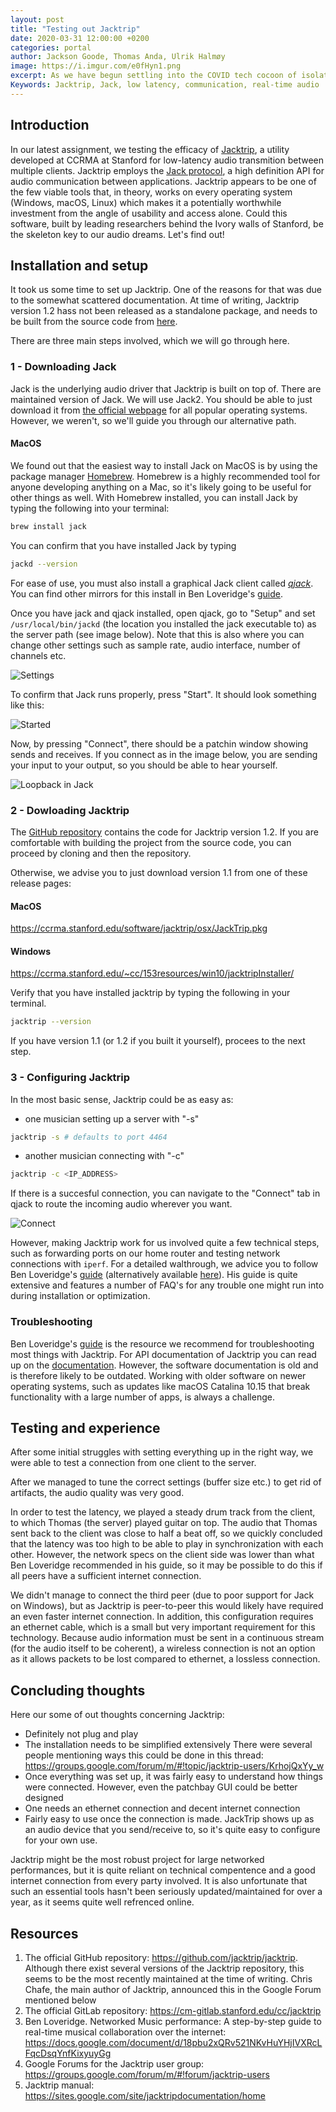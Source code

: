 ```yaml
---
layout: post
title: "Testing out Jacktrip"
date: 2020-03-31 12:00:00 +0200
categories: portal
author: Jackson Goode, Thomas Anda, Ulrik Halmøy
image: https://i.imgur.com/e0fHyn1.png
excerpt: As we have begun settling into the COVID tech cocoon of isolation, we test out a technology that might be able to fulfull our dreams of real-time audio communication. 
Keywords: Jacktrip, Jack, low latency, communication, real-time audio
--- 
```



## Introduction

In our latest assignment, we testing the efficacy of [Jacktrip](https://ccrma.stanford.edu/groups/soundwire/software/jacktrip/), a utility developed at CCRMA at Stanford for low-latency audio transmition between multiple clients. Jacktrip employs the [Jack protocol](https://jackaudio.org/), a high definition API for audio communication between applications. Jacktrip appears to be one of the few viable tools that, in theory, works on every operating system (Windows, macOS, Linux) which makes it a potentially worthwhile investment from the angle of usability and access alone. Could this software, built by leading researchers behind the Ivory walls of Stanford, be the skeleton key to our audio dreams. Let's find out!

## Installation and setup

It took us some time to set up Jacktrip. One of the reasons for that was due to the somewhat scattered documentation. At time of writing, Jacktrip version 1.2 hass not been released as a standalone package, and needs to be built from the source code from [here](https://cm-gitlab.stanford.edu/cc/jacktrip).

There are three main steps involved, which we will go through here.

### 1 - Downloading Jack

Jack is the underlying audio driver that Jacktrip is built on top of. There are maintained version of Jack. We will use Jack2. You should be able to just download it from [the official webpage](https://jackaudio.org/downloads/) for all popular operating systems. However, we weren't, so we'll guide you through our alternative path.

#### MacOS

We found out that the easiest way to install Jack on MacOS is by using the package manager [Homebrew](https://brew.sh/). Homebrew is a highly recommended tool for anyone developing anything on a Mac, so it's likely going to be useful for other things as well. With Homebrew installed, you can install Jack by typing the following into your terminal:

```bash
brew install jack
```

You can confirm that you have installed Jack by typing 
```bash
jackd --version
```
For ease of use, you must also install a graphical Jack client called [*qjack*](https://github.com/jackaudio/jackaudio.github.com/releases/download/1.9.11/JackmacOS.0.92_b3.zip). You can find other mirrors for this install in Ben Loveridge's [guide](https://docs.google.com/document/d/18pbu2xQRv521NKvHuYHjIVXRcLFqcDsqYnfKixyuyGg).

Once you have jack and qjack installed, open qjack, go to "Setup" and set `/usr/local/bin/jackd` (the location you installed the jack executable to) as the server path (see image below). Note that this is also where you can change other settings such as sample rate, audio interface, number of channels etc.

![Settings](https://i.imgur.com/NNB6hzG.png)

To confirm that Jack runs properly, press "Start". It should look something like this:

![Started](https://i.imgur.com/e0fHyn1.png)

Now, by pressing "Connect", there should be a patchin window showing sends and receives. If you connect as in the image below, you are sending your input to your output, so you should be able to hear yourself.

![Loopback in Jack](https://i.imgur.com/TsMN9E2.png)


### 2 -  Dowloading Jacktrip

The [GitHub repository](https://github.com/jacktrip/jacktrip) contains the code for Jacktrip version 1.2. If you are comfortable with building the project from the source code, you can proceed by cloning and then the repository.

Otherwise, we advise you to just download version 1.1 from one of these release pages:

#### MacOS

https://ccrma.stanford.edu/software/jacktrip/osx/JackTrip.pkg

#### Windows 

https://ccrma.stanford.edu/~cc/153resources/win10/jacktripInstaller/

Verify that you have installed jacktrip by typing the following in your terminal.

```bash
jacktrip --version
```

If you have version 1.1 (or 1.2 if you built it yourself), procees to the next step.

### 3 - Configuring Jacktrip

In the most basic sense, Jacktrip could be as easy as: 

- one musician setting up a server with "-s"
```bash
jacktrip -s # defaults to port 4464
```
- another musician connecting with "-c"
```bash
jacktrip -c <IP_ADDRESS>
```

If there is a succesful connection, you can navigate to the "Connect" tab in qjack to route the incoming audio wherever you want.

![Connect](https://i.imgur.com/kgzMD8H.png)


However, making Jacktrip work for us involved quite a few technical steps, such as forwarding ports on our home router and testing network connections with `iperf`. For a detailed walthrough, we advice you to follow Ben Loveridge's [guide](https://docs.google.com/document/d/18pbu2xQRv521NKvHuYHjIVXRcLFqcDsqYnfKixyuyGg) (alternatively available [here](https://drive.google.com/a/uio.no/file/d/1hhHGA4N2AZUseakO13RLhA_mYCLMQO4Z/view?usp=sharing)). His guide is quite extensive and features a number of FAQ's for any trouble one might run into during installation or optimization.

### Troubleshooting

Ben Loveridge's [guide](https://docs.google.com/document/d/18pbu2xQRv521NKvHuYHjIVXRcLFqcDsqYnfKixyuyGg) is the resource we recommend for troubleshooting most things with Jacktrip. For API documentation of Jacktrip you can read up on the [documentation](https://ccrma.stanford.edu/groups/soundwire/software/jacktrip/). However, the software documentation is old and is therefore likely to be outdated. Working with older software on newer operating systems, such as updates like macOS Catalina 10.15 that break functionality with a large number of apps, is always a challenge.

## Testing and experience
After some initial struggles with setting everything up in the right way, we were able to test a connection from one client to the server.

After we managed to tune the correct settings (buffer size etc.) to get rid of artifacts, the audio quality was very good.

In order to test the latency, we played a steady drum track from the client, to which Thomas (the server) played guitar on top. The audio that Thomas sent back to the client was close to half a beat off, so we quickly concluded that the latency was too high to be able to play in synchronization with each other. However, the network specs on the client side was lower than what Ben Loveridge recommended in his guide, so it may be possible to do this if all peers have a sufficient internet connection.

We didn't manage to connect the third peer (due to poor support for Jack on Windows), but as Jacktrip is peer-to-peer this would likely have required an even faster internet connection. In addition, this configuration requires an ethernet cable, which is a small but very important requirement for this technology. Because audio information must be sent in a continuous stream (for the audio itself to be coherent), a wireless connection is not an option as it allows packets to be lost compared to ethernet, a lossless connection. 

## Concluding thoughts
Here our some of out thoughts concerning Jacktrip:
- Definitely not plug and play
- The installation needs to be simplified extensively
There were several people mentioning ways this could be done in this thread: https://groups.google.com/forum/m/#!topic/jacktrip-users/KrhojQxYy_w
- Once everything was set up, it was fairly easy to understand how things were connected. However, even the patchbay GUI could be better designed
- One needs an ethernet connection and decent internet connection
- Fairly easy to use once the connection is made. JackTrip shows up as an audio device that you send/receive to, so it's quite easy to configure for your own use.

Jacktrip might be the most robust project for large networked performances, but it is quite reliant on technical compentence and a good internet connection from every party involved. It is also unfortunate that such an essential tools hasn't been seriously updated/maintained for over a year, as it seems quite well refrenced online. 

## Resources 

1. The official GitHub repository: https://github.com/jacktrip/jacktrip. Although there exist several versions of the Jacktrip repository, this seems to be the most recently maintained at the time of writing. Chris Chafe, the main author of Jacktrip, announced this in the Google Forum mentioned below
2. The official GitLab repository: https://cm-gitlab.stanford.edu/cc/jacktrip
3. Ben Loveridge. Networked Music performance: A step-by-step guide to real-time  musical collaboration over the internet: https://docs.google.com/document/d/18pbu2xQRv521NKvHuYHjIVXRcLFqcDsqYnfKixyuyGg
4. Google Forums for the Jacktrip user group: https://groups.google.com/forum/m/#!forum/jacktrip-users
5. Jacktrip manual: https://sites.google.com/site/jacktripdocumentation/home
